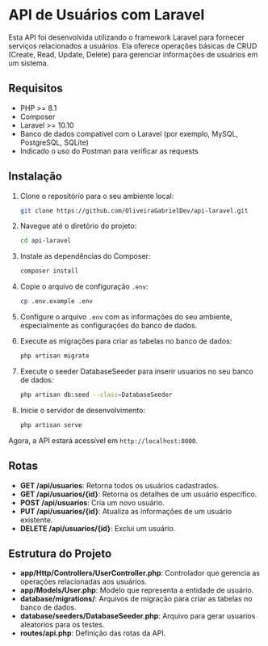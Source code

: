 # API de Usuários com Laravel

Esta API foi desenvolvida utilizando o framework Laravel para fornecer serviços relacionados a usuários. Ela oferece operações básicas de CRUD (Create, Read, Update, Delete) para gerenciar informações de usuários em um sistema.

## Requisitos

- PHP >= 8.1
- Composer 
- Laravel >= 10.10
- Banco de dados compatível com o Laravel (por exemplo, MySQL, PostgreSQL, SQLite)
- Indicado o uso do Postman para verificar as requests

## Instalação

1. Clone o repositório para o seu ambiente local:

    ```bash
    git clone https://github.com/OliveiraGabrielDev/api-laravel.git
    ```

2. Navegue até o diretório do projeto:

    ```bash
    cd api-laravel
    ```

3. Instale as dependências do Composer:

    ```bash
    composer install
    ```

4. Copie o arquivo de configuração `.env`:

    ```bash
    cp .env.example .env
    ```

5. Configure o arquivo `.env` com as informações do seu ambiente, especialmente as configurações do banco de dados.

6. Execute as migrações para criar as tabelas no banco de dados:

    ```bash
    php artisan migrate
    ```

7. Execute o seeder DatabaseSeeder para inserir usuarios no seu banco de dados:

    ```bash
    php artisan db:seed --class=DatabaseSeeder
    ```

8. Inicie o servidor de desenvolvimento:

    ```bash
    php artisan serve
    ```

Agora, a API estará acessível em `http://localhost:8000`.

## Rotas

- **GET /api/usuarios**: Retorna todos os usuários cadastrados.
- **GET /api/usuarios/{id}**: Retorna os detalhes de um usuário específico.
- **POST /api/usuarios**: Cria um novo usuário.
- **PUT /api/usuarios/{id}**: Atualiza as informações de um usuário existente.
- **DELETE /api/usuarios/{id}**: Exclui um usuário.

## Estrutura do Projeto

- **app/Http/Controllers/UserController.php**: Controlador que gerencia as operações relacionadas aos usuários.
- **app/Models/User.php**: Modelo que representa a entidade de usuário.
- **database/migrations/**: Arquivos de migração para criar as tabelas no banco de dados.
- **database/seeders/DatabaseSeeder.php**: Arquivo para gerar usuarios aleatorios para os testes.
- **routes/api.php**: Definição das rotas da API.
